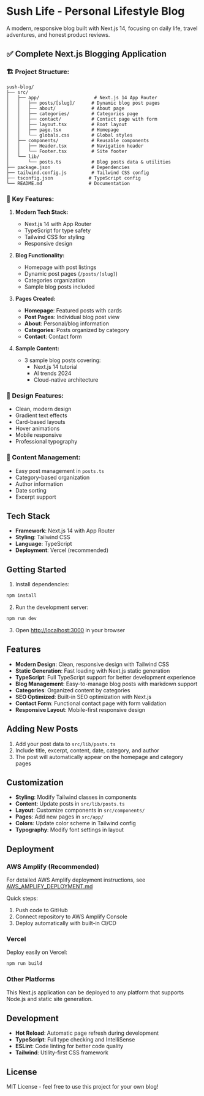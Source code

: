 # Sush Life - Personal Lifestyle Blog

A modern, responsive blog built with Next.js 14, focusing on daily life, travel adventures, and honest product reviews.

## ✅ **Complete Next.js Blogging Application**

### **🏗️ Project Structure:**
```
sush-blog/
├── src/
│   ├── app/                    # Next.js 14 App Router
│   │   ├── posts/[slug]/      # Dynamic blog post pages
│   │   ├── about/             # About page
│   │   ├── categories/        # Categories page
│   │   ├── contact/           # Contact page with form
│   │   ├── layout.tsx         # Root layout
│   │   ├── page.tsx           # Homepage
│   │   └── globals.css        # Global styles
│   ├── components/            # Reusable components
│   │   ├── Header.tsx         # Navigation header
│   │   └── Footer.tsx         # Site footer
│   └── lib/
│       └── posts.ts           # Blog posts data & utilities
├── package.json               # Dependencies
├── tailwind.config.js         # Tailwind CSS config
├── tsconfig.json             # TypeScript config
└── README.md                 # Documentation
```

### **🚀 Key Features:**

1. **Modern Tech Stack:**
   - Next.js 14 with App Router
   - TypeScript for type safety
   - Tailwind CSS for styling
   - Responsive design

2. **Blog Functionality:**
   - Homepage with post listings
   - Dynamic post pages (`/posts/[slug]`)
   - Categories organization
   - Sample blog posts included

3. **Pages Created:**
   - **Homepage**: Featured posts with cards
   - **Post Pages**: Individual blog post view
   - **About**: Personal/blog information
   - **Categories**: Posts organized by category
   - **Contact**: Contact form

4. **Sample Content:**
   - 3 sample blog posts covering:
     - Next.js 14 tutorial
     - AI trends 2024
     - Cloud-native architecture

### **🎨 Design Features:**
- Clean, modern design
- Gradient text effects
- Card-based layouts
- Hover animations
- Mobile responsive
- Professional typography

### **📝 Content Management:**
- Easy post management in `posts.ts`
- Category-based organization
- Author information
- Date sorting
- Excerpt support

## Tech Stack

- **Framework**: Next.js 14 with App Router
- **Styling**: Tailwind CSS
- **Language**: TypeScript
- **Deployment**: Vercel (recommended)

## Getting Started

1. Install dependencies:
```bash
npm install
```

2. Run the development server:
```bash
npm run dev
```

3. Open [http://localhost:3000](http://localhost:3000) in your browser

## Features

- **Modern Design**: Clean, responsive design with Tailwind CSS
- **Static Generation**: Fast loading with Next.js static generation
- **TypeScript**: Full TypeScript support for better development experience
- **Blog Management**: Easy-to-manage blog posts with markdown support
- **Categories**: Organized content by categories
- **SEO Optimized**: Built-in SEO optimization with Next.js
- **Contact Form**: Functional contact page with form validation
- **Responsive Layout**: Mobile-first responsive design

## Adding New Posts

1. Add your post data to `src/lib/posts.ts`
2. Include title, excerpt, content, date, category, and author
3. The post will automatically appear on the homepage and category pages

## Customization

- **Styling**: Modify Tailwind classes in components
- **Content**: Update posts in `src/lib/posts.ts`
- **Layout**: Customize components in `src/components/`
- **Pages**: Add new pages in `src/app/`
- **Colors**: Update color scheme in Tailwind config
- **Typography**: Modify font settings in layout

## Deployment

### AWS Amplify (Recommended)

For detailed AWS Amplify deployment instructions, see [AWS_AMPLIFY_DEPLOYMENT.md](./AWS_AMPLIFY_DEPLOYMENT.md)

Quick steps:
1. Push code to GitHub
2. Connect repository to AWS Amplify Console
3. Deploy automatically with built-in CI/CD

### Vercel

Deploy easily on Vercel:

```bash
npm run build
```

### Other Platforms

This Next.js application can be deployed to any platform that supports Node.js and static site generation.

## Development

- **Hot Reload**: Automatic page refresh during development
- **TypeScript**: Full type checking and IntelliSense
- **ESLint**: Code linting for better code quality
- **Tailwind**: Utility-first CSS framework

## License

MIT License - feel free to use this project for your own blog!